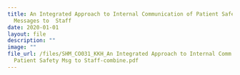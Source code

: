 ```yaml
---
title: An Integrated Approach to Internal Communication of Patient Safety
  Messages to  Staff
date: 2020-01-01
layout: file
description: ""
image: ""
file_url: /files/SHM_CO031_KKH_An Integrated Approach to Internal Comm of
  Patient Safety Msg to Staff-combine.pdf
---
```

